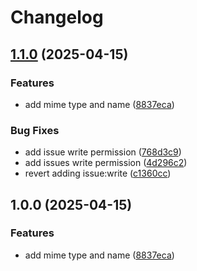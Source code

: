# Changelog

## [1.1.0](https://github.com/chenhunghan/keycloak-doc-mcp/compare/v1.0.0...v1.1.0) (2025-04-15)


### Features

* add mime type and name ([8837eca](https://github.com/chenhunghan/keycloak-doc-mcp/commit/8837ecac83a787ae859366a9fa13bb24dc99064d))


### Bug Fixes

* add issue write permission ([768d3c9](https://github.com/chenhunghan/keycloak-doc-mcp/commit/768d3c9fe362bc135138020268db074caf149a67))
* add issues write permission ([4d296c2](https://github.com/chenhunghan/keycloak-doc-mcp/commit/4d296c27134e9d2c719175036a1fee9d0f2df206))
* revert adding issue:write ([c1360cc](https://github.com/chenhunghan/keycloak-doc-mcp/commit/c1360cc405164f194455d6bc77592c4bf1a5bde4))

## 1.0.0 (2025-04-15)


### Features

* add mime type and name ([8837eca](https://github.com/chenhunghan/keycloak-doc-mcp/commit/8837ecac83a787ae859366a9fa13bb24dc99064d))
